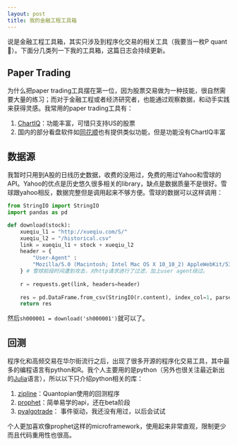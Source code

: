 ```yaml
---
layout: post
title: 我的金融工程工具箱
---
```


说是金融工程工具箱，其实只涉及到程序化交易的相关工具（我要当一枚P quant :grimacing:）。下面分几类列一下我的工具箱，这篇日志会持续更新。

## Paper Trading

为什么把paper trading工具摆在第一位，因为股票交易做为一种技能，很自然需要大量的练习；而对于金融工程或者经济研究者，也能通过观察数据，和动手实践来获得灵感。我常用的paper trading工具有：

1. [ChartIQ](https://itunes.apple.com/cn/app/chartiq-practice-trading-simulator/id517702104?l=en&mt=8)：功能丰富，可惜只支持US的股票
2. 国内的部分看盘软件如[同花顺](http://10jkqa.com.cn)也有提供类似功能，但是功能没有ChartIQ丰富

## 数据源

我暂时只用到A股的日线历史数据，收费的没用过，免费的用过Yahoo和雪球的API。Yahoo的优点是历史悠久很多相关的library，缺点是数据质量不是很好。雪球跟yahoo相反，数据完整但是调用起来不够方便。雪球的数据可以这样调用：

```python
from StringIO import StringIO
import pandas as pd

def download(stock):
    xueqiu_l1 = "http://xueqiu.com/S/"
    xueqiu_l2 = "/historical.csv"
    link = xueqiu_l1 + stock + xueqiu_l2
    header = {
        "User-Agent" : 
        "Mozilla/5.0 (Macintosh; Intel Mac OS X 10_10_2) AppleWebKit/537.36 (KHTML, like Gecko) Chrome/40.0.2214.111 Safari/537.36"
    } # 雪球前段时间遭到攻击，对http请求进行了过滤，加上user agent绕过。
    
    r = requests.get(link, headers=header)
    
    res = pd.DataFrame.from_csv(StringIO(r.content), index_col=1, parse_dates=True)
    return res
```

然后```sh000001 = download('sh000001')```就可以了。

## 回测 

程序化和高频交易在华尔街流行之后，出现了很多开源的程序化交易工具，其中最多的编程语言有python和R。我个人主要用的是python（另外也很关注最近新出的[Julia](http://julialang.org/)语言），所以以下只介绍python相关的库：

1. [zipline](https://github.com/quantopian/zipline)：Quantopian使用的回测程序
2. [prophet](http://prophet.michaelsu.io)：简单易学的api，还在beta阶段
3. [pyalgotrade](https://github.com/gbeced/pyalgotrade)： 事件驱动，我还没有用过，以后会试试

个人更加喜欢像prophet这样的microframework，使用起来非常直观，限制更少而且代码重用性也很高。


